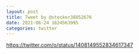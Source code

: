```yaml
--- 
layout: post 
title: Tweet by @stocker38852676 
date: 2021-06-24 1624563995 
categories: twitter 
--- 
```

https://twitter.com/o/status/1408149552834617347